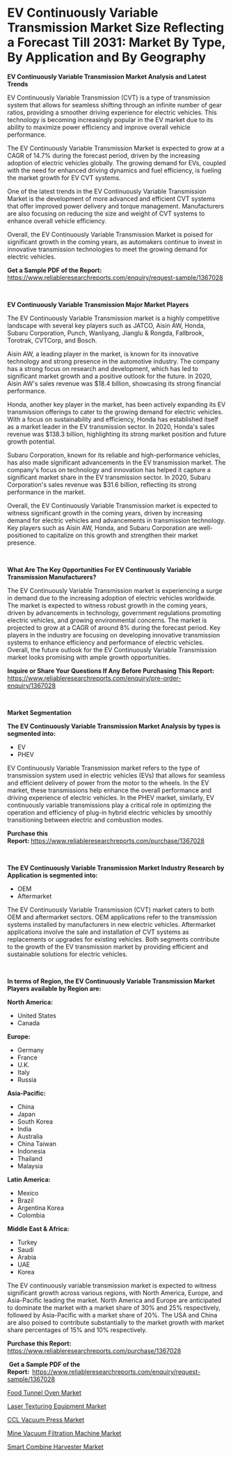 <p><h1>EV Continuously Variable Transmission Market Size Reflecting a Forecast Till 2031: Market By Type, By Application and By Geography</h1></p><p><strong>EV Continuously Variable Transmission Market Analysis and Latest Trends</strong></p>
<p><p>EV Continuously Variable Transmission (CVT) is a type of transmission system that allows for seamless shifting through an infinite number of gear ratios, providing a smoother driving experience for electric vehicles. This technology is becoming increasingly popular in the EV market due to its ability to maximize power efficiency and improve overall vehicle performance.</p><p>The EV Continuously Variable Transmission Market is expected to grow at a CAGR of 14.7% during the forecast period, driven by the increasing adoption of electric vehicles globally. The growing demand for EVs, coupled with the need for enhanced driving dynamics and fuel efficiency, is fueling the market growth for EV CVT systems.</p><p>One of the latest trends in the EV Continuously Variable Transmission Market is the development of more advanced and efficient CVT systems that offer improved power delivery and torque management. Manufacturers are also focusing on reducing the size and weight of CVT systems to enhance overall vehicle efficiency.</p><p>Overall, the EV Continuously Variable Transmission Market is poised for significant growth in the coming years, as automakers continue to invest in innovative transmission technologies to meet the growing demand for electric vehicles.</p></p>
<p><strong>Get a Sample PDF of the Report:&nbsp;</strong> <a href="https://www.reliableresearchreports.com/enquiry/request-sample/1367028">https://www.reliableresearchreports.com/enquiry/request-sample/1367028</a></p>
<p>&nbsp;</p>
<p><strong>EV Continuously Variable Transmission Major Market Players</strong></p>
<p><p>The EV Continuously Variable Transmission market is a highly competitive landscape with several key players such as JATCO, Aisin AW, Honda, Subaru Corporation, Punch, Wanliyang, Jianglu & Rongda, Fallbrook, Torotrak, CVTCorp, and Bosch.</p><p>Aisin AW, a leading player in the market, is known for its innovative technology and strong presence in the automotive industry. The company has a strong focus on research and development, which has led to significant market growth and a positive outlook for the future. In 2020, Aisin AW's sales revenue was $18.4 billion, showcasing its strong financial performance.</p><p>Honda, another key player in the market, has been actively expanding its EV transmission offerings to cater to the growing demand for electric vehicles. With a focus on sustainability and efficiency, Honda has established itself as a market leader in the EV transmission sector. In 2020, Honda's sales revenue was $138.3 billion, highlighting its strong market position and future growth potential.</p><p>Subaru Corporation, known for its reliable and high-performance vehicles, has also made significant advancements in the EV transmission market. The company's focus on technology and innovation has helped it capture a significant market share in the EV transmission sector. In 2020, Subaru Corporation's sales revenue was $31.6 billion, reflecting its strong performance in the market.</p><p>Overall, the EV Continuously Variable Transmission market is expected to witness significant growth in the coming years, driven by increasing demand for electric vehicles and advancements in transmission technology. Key players such as Aisin AW, Honda, and Subaru Corporation are well-positioned to capitalize on this growth and strengthen their market presence.</p></p>
<p>&nbsp;</p>
<p><strong>What Are The Key Opportunities For EV Continuously Variable Transmission Manufacturers?</strong></p>
<p><p>The EV Continuously Variable Transmission market is experiencing a surge in demand due to the increasing adoption of electric vehicles worldwide. The market is expected to witness robust growth in the coming years, driven by advancements in technology, government regulations promoting electric vehicles, and growing environmental concerns. The market is projected to grow at a CAGR of around 8% during the forecast period. Key players in the industry are focusing on developing innovative transmission systems to enhance efficiency and performance of electric vehicles. Overall, the future outlook for the EV Continuously Variable Transmission market looks promising with ample growth opportunities.</p></p>
<p><strong>Inquire or Share Your Questions If Any Before Purchasing This Report:</strong> <a href="https://www.reliableresearchreports.com/enquiry/pre-order-enquiry/1367028">https://www.reliableresearchreports.com/enquiry/pre-order-enquiry/1367028</a></p>
<p>&nbsp;</p>
<p><strong>Market Segmentation</strong></p>
<p><strong>The EV Continuously Variable Transmission Market Analysis by types is segmented into:</strong></p>
<p><ul><li>EV</li><li>PHEV</li></ul></p>
<p><p>EV Continuously Variable Transmission market refers to the type of transmission system used in electric vehicles (EVs) that allows for seamless and efficient delivery of power from the motor to the wheels. In the EV market, these transmissions help enhance the overall performance and driving experience of electric vehicles. In the PHEV market, similarly, EV continuously variable transmissions play a critical role in optimizing the operation and efficiency of plug-in hybrid electric vehicles by smoothly transitioning between electric and combustion modes.</p></p>
<p><strong>Purchase this Report:&nbsp;</strong><a href="https://www.reliableresearchreports.com/purchase/1367028">https://www.reliableresearchreports.com/purchase/1367028</a></p>
<p>&nbsp;</p>
<p><strong>The EV Continuously Variable Transmission Market Industry Research by Application is segmented into:</strong></p>
<p><ul><li>OEM</li><li>Aftermarket</li></ul></p>
<p><p>The EV Continuously Variable Transmission (CVT) market caters to both OEM and aftermarket sectors. OEM applications refer to the transmission systems installed by manufacturers in new electric vehicles. Aftermarket applications involve the sale and installation of CVT systems as replacements or upgrades for existing vehicles. Both segments contribute to the growth of the EV transmission market by providing efficient and sustainable solutions for electric vehicles.</p></p>
<p>&nbsp;</p>
<p><strong>In terms of Region, the EV Continuously Variable Transmission Market Players available by Region are:</strong></p>
<p>
    <p> <strong> North America: </strong>
        <ul>
            <li>United States</li>
            <li>Canada</li>
        </ul>
        </p> 
    <p> <strong> Europe: </strong>
        <ul>
            <li>Germany</li>
            <li>France</li>
            <li>U.K.</li>
            <li>Italy</li>
            <li>Russia</li>
        </ul>
        </p> 
    <p> <strong> Asia-Pacific: </strong>
        <ul>
            <li>China</li>
            <li>Japan</li>
            <li>South Korea</li>
            <li>India</li>
            <li>Australia</li>
            <li>China Taiwan</li>
            <li>Indonesia</li>
            <li>Thailand</li>
            <li>Malaysia</li>
        </ul>
        </p> 
    <p> <strong> Latin America: </strong>
        <ul>
            <li>Mexico</li>
            <li>Brazil</li>
            <li>Argentina Korea</li>
            <li>Colombia</li>
        </ul>
        </p> 
    <p> <strong> Middle East & Africa: </strong>
        <ul>
            <li>Turkey</li>
            <li>Saudi</li>
            <li>Arabia</li>
            <li>UAE</li>
            <li>Korea</li>
        </ul>
    </p>
    </p>
<p><p>The EV continuously variable transmission market is expected to witness significant growth across various regions, with North America, Europe, and Asia-Pacific leading the market. North America and Europe are anticipated to dominate the market with a market share of 30% and 25% respectively, followed by Asia-Pacific with a market share of 20%. The USA and China are also poised to contribute substantially to the market growth with market share percentages of 15% and 10% respectively.</p></p>
<p><strong>Purchase this Report: </strong><a href="https://www.reliableresearchreports.com/purchase/1367028">https://www.reliableresearchreports.com/purchase/1367028</a></p>
<p>&nbsp;<strong>Get a Sample PDF of the Report:&nbsp;&nbsp;</strong><a href="https://www.reliableresearchreports.com/enquiry/request-sample/1367028">https://www.reliableresearchreports.com/enquiry/request-sample/1367028</a></p>
<p><strong></strong></p>
<p><p><a href="https://medium.com/@shanatromp/food-tunnel-oven-nbsp-market-focuses-on-market-share-size-and-projected-forecast-till-2031-e75c45459a58">Food Tunnel Oven Market</a></p><p><a href="https://medium.com/@shanatromp/laser-texturing-equipment-market-insight-market-trends-growth-forecasted-from-2024-to-2031-443f5618e7f9">Laser Texturing Equipment Market</a></p><p><a href="https://medium.com/@shanatromp/ccl-vacuum-press-market-size-cagr-trends-2024-2030-a231012b1c20">CCL Vacuum Press Market</a></p><p><a href="https://medium.com/@shanatromp/mine-vacuum-filtration-machine-market-insights-into-market-cagr-market-trends-and-growth-8bebb6aeaa6e">Mine Vacuum Filtration Machine Market</a></p><p><a href="https://medium.com/p/44c22123e9b1/edit">Smart Combine Harvester Market</a></p></p>